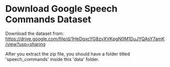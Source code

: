 # Download Google Speech Commands Dataset

Download the dataset from: https://drive.google.com/file/d/1HeDgxcYG8zvXVKpgN0M1DuJYQAsY7amK/view?usp=sharing

After you extract the zip file, you should have a folder titled 'speech_commands' inside this 'data' folder.
